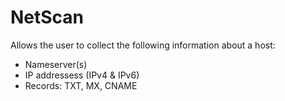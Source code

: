 # NetScan

Allows the user to collect the following information about a host:

- Nameserver(s)
- IP addressess (IPv4 & IPv6)
- Records: TXT, MX, CNAME